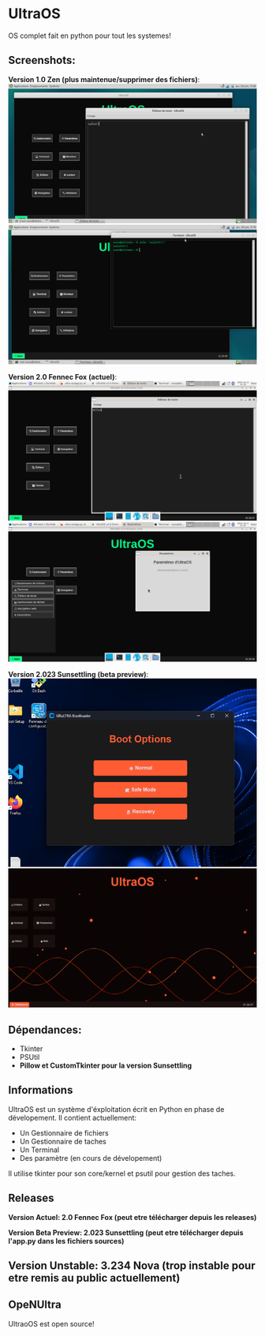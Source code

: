 # UltraOS
OS complet fait en python pour tout les systemes!

## Screenshots:
**Version 1.0 Zen (plus maintenue/supprimer des fichiers)**:
![SCREENSHOT](screenshots/s.png)
![SCREENSHOT2](screenshots/as.png)

**Version 2.0 Fennec Fox (actuel)**:
![SCREENSHOT1_2](screenshots/abs.png)
![SCREENSHOT2_2](screenshots/abcs.png)

**Version 2.023 Sunsettling (beta preview)**:
![SCREENSHOT1_3](screenshots/abcds.png)
![SCREENSHOT2_3](screenshots/abcdes.png)


## Dépendances:
- Tkinter
- PSUtil
- **__Pillow et CustomTkinter pour la version Sunsettling__**

## Informations
UltraOS est un système d'éxploitation écrit en Python en
phase de dévelopement. Il contient actuellement:
- Un Gestionnaire de fichiers
- Un Gestionnaire de taches
- Un Terminal
- Des paramètre (en cours de dévelopement)

Il utilise tkinter pour son core/kernel et psutil pour gestion des taches.

## Releases
**Version Actuel: 2.0 Fennec Fox (peut etre télécharger depuis les releases)**

**Version Beta Preview: 2.023 Sunsettling (peut etre télécharger depuis l'app.py dans les fichiers sources)**

**Version Unstable: 3.234 Nova (trop instable pour etre remis au public actuellement)**
---
## OpeNUltra
UltraoOS est open source!
